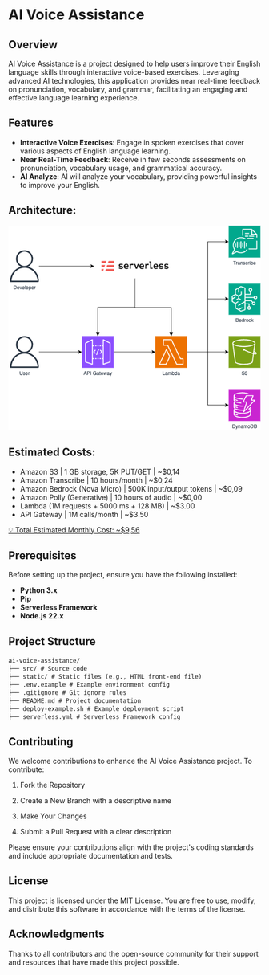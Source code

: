 # AI Voice Assistance

## Overview

AI Voice Assistance is a project designed to help users improve their English language skills through interactive voice-based exercises. Leveraging advanced AI technologies, this application provides near real-time feedback on pronunciation, vocabulary, and grammar, facilitating an engaging and effective language learning experience.

## Features

- **Interactive Voice Exercises**: Engage in spoken exercises that cover various aspects of English language learning.
- **Near Real-Time Feedback**: Receive in few seconds assessments on pronunciation, vocabulary usage, and grammatical accuracy.
- **AI Analyze**: AI will analyze your vocabulary, providing powerful insights to improve your English.

## Architecture:

![Architecture Diagram](./docs/ai-voice-assistance-architecture.png)

## Estimated Costs:

- Amazon S3 | 1 GB storage, 5K PUT/GET | ~$0,14
- Amazon Transcribe | 10 hours/month | ~$0,24
- Amazon Bedrock (Nova Micro) | 500K input/output tokens | ~$0,09
- Amazon Polly (Generative) | 10 hours of audio | ~$0,00
- Lambda (1M requests + 5000 ms + 128 MB) | ~$3.00
- API Gateway | 1M calls/month | ~$3.50

[💡 Total Estimated Monthly Cost: ~$9,56](https://calculator.aws/#/estimate?id=b2c5d8ad202d2a697977cf9d0c45b8a6dda13813)

## Prerequisites

Before setting up the project, ensure you have the following installed:

- **Python 3.x**
- **Pip**
- **Serverless Framework**
- **Node.js 22.x**

## Project Structure

```
ai-voice-assistance/
├── src/ # Source code
├── static/ # Static files (e.g., HTML front-end file)
├── .env.example # Example environment config
├── .gitignore # Git ignore rules
├── README.md # Project documentation
├── deploy-example.sh # Example deployment script
├── serverless.yml # Serverless Framework config
```

## Contributing

We welcome contributions to enhance the AI Voice Assistance project. To contribute:

1. Fork the Repository

2. Create a New Branch with a descriptive name

3. Make Your Changes

4. Submit a Pull Request with a clear description

Please ensure your contributions align with the project's coding standards and include appropriate documentation and tests.

## License

This project is licensed under the MIT License. You are free to use, modify, and distribute this software in accordance with the terms of the license.

## Acknowledgments

Thanks to all contributors and the open-source community for their support and resources that have made this project possible.
